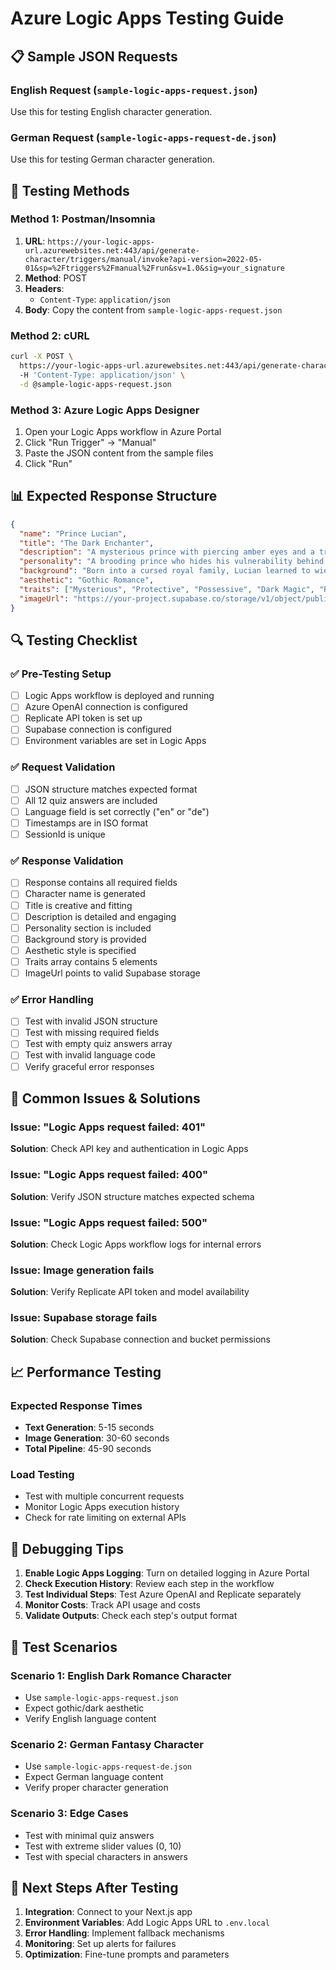 # Azure Logic Apps Testing Guide

## 📋 Sample JSON Requests

### English Request (`sample-logic-apps-request.json`)
Use this for testing English character generation.

### German Request (`sample-logic-apps-request-de.json`)
Use this for testing German character generation.

## 🧪 Testing Methods

### Method 1: Postman/Insomnia
1. **URL**: `https://your-logic-apps-url.azurewebsites.net:443/api/generate-character/triggers/manual/invoke?api-version=2022-05-01&sp=%2Ftriggers%2Fmanual%2Frun&sv=1.0&sig=your_signature`
2. **Method**: POST
3. **Headers**: 
   - `Content-Type`: `application/json`
4. **Body**: Copy the content from `sample-logic-apps-request.json`

### Method 2: cURL
```bash
curl -X POST \
  https://your-logic-apps-url.azurewebsites.net:443/api/generate-character/triggers/manual/invoke?api-version=2022-05-01&sp=%2Ftriggers%2Fmanual%2Frun&sv=1.0&sig=your_signature \
  -H 'Content-Type: application/json' \
  -d @sample-logic-apps-request.json
```

### Method 3: Azure Logic Apps Designer
1. Open your Logic Apps workflow in Azure Portal
2. Click "Run Trigger" → "Manual"
3. Paste the JSON content from the sample files
4. Click "Run"

## 📊 Expected Response Structure

```json
{
  "name": "Prince Lucian",
  "title": "The Dark Enchanter",
  "description": "A mysterious prince with piercing amber eyes and a troubled past. He's protective, possessive, and willing to burn the world for the one he loves.",
  "personality": "A brooding prince who hides his vulnerability behind a cold exterior. He's fiercely loyal and protective, with a dark side that only emerges when those he loves are threatened.",
  "background": "Born into a cursed royal family, Lucian learned to wield dark magic to protect his kingdom. His heart was hardened by betrayal, until he met someone who could see through his facade.",
  "aesthetic": "Gothic Romance",
  "traits": ["Mysterious", "Protective", "Possessive", "Dark Magic", "Royal Blood"],
  "imageUrl": "https://your-project.supabase.co/storage/v1/object/public/characters/session-1706352660000-abc123def.jpg"
}
```

## 🔍 Testing Checklist

### ✅ Pre-Testing Setup
- [ ] Logic Apps workflow is deployed and running
- [ ] Azure OpenAI connection is configured
- [ ] Replicate API token is set up
- [ ] Supabase connection is configured
- [ ] Environment variables are set in Logic Apps

### ✅ Request Validation
- [ ] JSON structure matches expected format
- [ ] All 12 quiz answers are included
- [ ] Language field is set correctly ("en" or "de")
- [ ] Timestamps are in ISO format
- [ ] SessionId is unique

### ✅ Response Validation
- [ ] Response contains all required fields
- [ ] Character name is generated
- [ ] Title is creative and fitting
- [ ] Description is detailed and engaging
- [ ] Personality section is included
- [ ] Background story is provided
- [ ] Aesthetic style is specified
- [ ] Traits array contains 5 elements
- [ ] ImageUrl points to valid Supabase storage

### ✅ Error Handling
- [ ] Test with invalid JSON structure
- [ ] Test with missing required fields
- [ ] Test with empty quiz answers array
- [ ] Test with invalid language code
- [ ] Verify graceful error responses

## 🐛 Common Issues & Solutions

### Issue: "Logic Apps request failed: 401"
**Solution**: Check API key and authentication in Logic Apps

### Issue: "Logic Apps request failed: 400"
**Solution**: Verify JSON structure matches expected schema

### Issue: "Logic Apps request failed: 500"
**Solution**: Check Logic Apps workflow logs for internal errors

### Issue: Image generation fails
**Solution**: Verify Replicate API token and model availability

### Issue: Supabase storage fails
**Solution**: Check Supabase connection and bucket permissions

## 📈 Performance Testing

### Expected Response Times
- **Text Generation**: 5-15 seconds
- **Image Generation**: 30-60 seconds
- **Total Pipeline**: 45-90 seconds

### Load Testing
- Test with multiple concurrent requests
- Monitor Logic Apps execution history
- Check for rate limiting on external APIs

## 🔧 Debugging Tips

1. **Enable Logic Apps Logging**: Turn on detailed logging in Azure Portal
2. **Check Execution History**: Review each step in the workflow
3. **Test Individual Steps**: Test Azure OpenAI and Replicate separately
4. **Monitor Costs**: Track API usage and costs
5. **Validate Outputs**: Check each step's output format

## 📝 Test Scenarios

### Scenario 1: English Dark Romance Character
- Use `sample-logic-apps-request.json`
- Expect gothic/dark aesthetic
- Verify English language content

### Scenario 2: German Fantasy Character
- Use `sample-logic-apps-request-de.json`
- Expect German language content
- Verify proper character generation

### Scenario 3: Edge Cases
- Test with minimal quiz answers
- Test with extreme slider values (0, 10)
- Test with special characters in answers

## 🚀 Next Steps After Testing

1. **Integration**: Connect to your Next.js app
2. **Environment Variables**: Add Logic Apps URL to `.env.local`
3. **Error Handling**: Implement fallback mechanisms
4. **Monitoring**: Set up alerts for failures
5. **Optimization**: Fine-tune prompts and parameters

